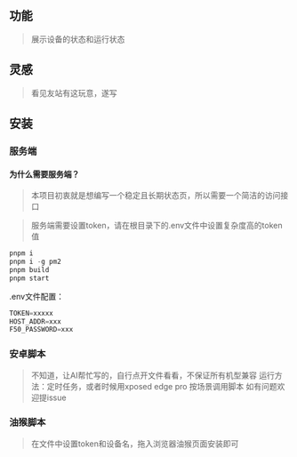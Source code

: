 ## 功能

> 展示设备的状态和运行状态

## 灵感

> 看见友站有这玩意，遂写

## 安装

### 服务端

#### 为什么需要服务端？

> 本项目初衷就是想编写一个稳定且长期状态页，所以需要一个简洁的访问接口

> 服务端需要设置token，请在根目录下的.env文件中设置复杂度高的token值

```javascript
pnpm i
pnpm i -g pm2
pnpm build
pnpm start
```

.env文件配置：

```javascript
TOKEN=xxxxx
HOST_ADDR=xxx
F50_PASSWORD=xxx
```

### 安卓脚本

> 不知道，让AI帮忙写的，自行点开文件看看，不保证所有机型兼容
> 运行方法：定时任务，或者时候用xposed edge pro 按场景调用脚本
> 如有问题欢迎提issue

### 油猴脚本

> 在文件中设置token和设备名，拖入浏览器油猴页面安装即可
